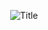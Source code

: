 <p align="center">
	<img src="https://see.fontimg.com/api/renderfont4/ZV22x/eyJyIjoiZnMiLCJoIjo3NiwidyI6MTAwMCwiZnMiOjc2LCJmZ2MiOiIjM0Y5Njk4IiwiYmdjIjoiI0ZGRkZGRiIsInQiOjF9/VW1sIHRvIENvZGU/silvers-personal-use-regular.png" alt="Title">
</p>